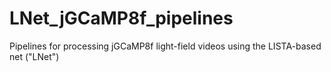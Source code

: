 # LNet_jGCaMP8f_pipelines
Pipelines for processing jGCaMP8f light-field videos using the LISTA-based net ("LNet")
